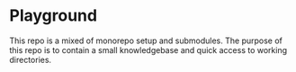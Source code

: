 # Playground

This repo is a mixed of monorepo setup and submodules. The purpose of this repo
is to contain a small knowledgebase and quick access to working directories.
